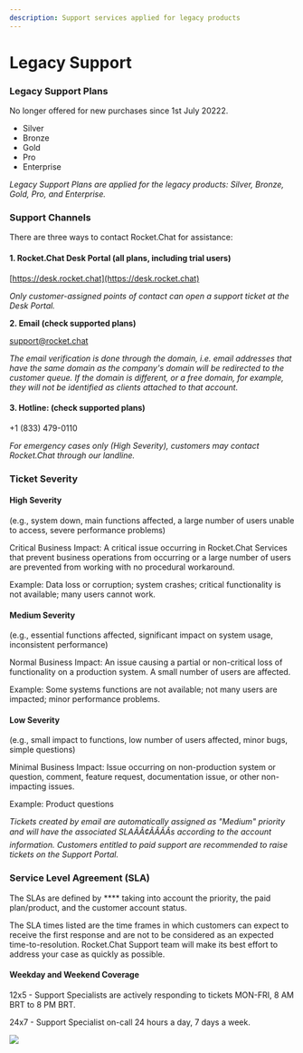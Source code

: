 ```yaml
---
description: Support services applied for legacy products
---
```


# Legacy Support

### **Legacy Support Plans**&#x20;

No longer offered for new purchases since 1st July 20222.&#x20;

* Silver&#x20;
* Bronze
* Gold
* Pro&#x20;
* Enterprise

_Legacy Support Plans are applied for the legacy products: Silver, Bronze, Gold, Pro, and Enterprise._

### Support Channels

There are three ways to contact Rocket.Chat for assistance:

#### **1. Rocket.Chat Desk Portal (all plans, including trial users)**

[https://desk.rocket.chat](https://desk.rocket.chat)

_Only customer-assigned points of contact can open a support ticket at the Desk Portal._

**2. Email  (check supported plans)**&#x20;

support@rocket.chat

_The email verification is done through the domain, i.e. email addresses that have the same domain as the company's domain will be redirected to the customer queue. If the domain is different, or a free domain, for example, they will not be identified as clients attached to that account._&#x20;

#### **3. Hotline**: (check supported plans)

\+1 (833) 479-0110&#x20;

_For emergency cases only (High Severity), customers may contact Rocket.Chat through our landline._

### Ticket Severity

#### **High** Severity

(e.g., system down, main functions affected, a large number of users unable to access, severe performance problems)&#x20;

Critical Business Impact: A critical issue occurring in Rocket.Chat Services that prevent business operations from occurring or a large number of users are prevented from working with no procedural workaround.&#x20;

Example: Data loss or corruption; system crashes; critical functionality is not available; many users cannot work.

#### **Medium** Severity&#x20;

(e.g., essential functions affected, significant impact on system usage, inconsistent performance)&#x20;

Normal Business Impact: An issue causing a partial or non-critical loss of functionality on a production system. A small number of users are affected.&#x20;

Example: Some systems functions are not available; not many users are impacted; minor performance problems.

#### **Low** Severity&#x20;

(e.g., small impact to functions, low number of users affected, minor bugs, simple questions)&#x20;

Minimal Business Impact: Issue occurring on non-production system or question, comment, feature request, documentation issue, or other non-impacting issues.&#x20;

Example: Product questions



_Tickets created by email are automatically assigned as "Medium" priority and will have the associated SLAÃÂ¢ÃÂÃÂs according to the account information. Customers entitled to paid support are recommended to raise tickets on the Support Portal._

### **Service Level Agreement (SLA)**

The SLAs are defined by **** taking into account the priority, the paid plan/product, and the customer account status.&#x20;

The SLA times listed are the time frames in which customers can expect to receive the first response and are not to be considered as an expected time-to-resolution. Rocket.Chat Support team will make its best effort to address your case as quickly as possible.

#### Weekday and Weekend Coverage

12x5 - Support Specialists are actively responding to tickets MON-FRI, 8 AM BRT to 8 PM BRT.&#x20;

24x7 - Support Specialist on-call 24 hours a day, 7 days a week.

![](../.gitbook/assets/RC\_SupportPlan\_Matrix\_Legacy.png)
